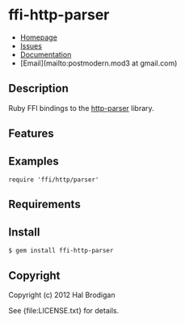 # ffi-http-parser

* [Homepage](https://github.com/postmodern/ffi-http-parser#readme)
* [Issues](https://github.com/postmodern/ffi-http-parser/issues)
* [Documentation](http://rubydoc.info/gems/ffi-http-parser/frames)
* [Email](mailto:postmodern.mod3 at gmail.com)

## Description

Ruby FFI bindings to the [http-parser][1] library.

## Features

## Examples

    require 'ffi/http/parser'

## Requirements

## Install

    $ gem install ffi-http-parser

## Copyright

Copyright (c) 2012 Hal Brodigan

See {file:LICENSE.txt} for details.

[1]: https://github.com/joyent/http-parser
